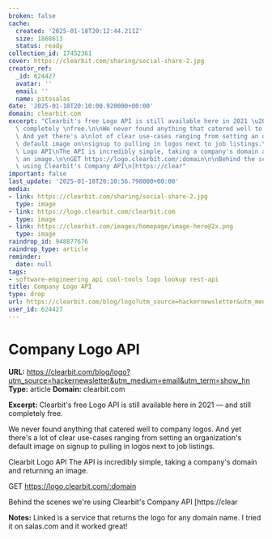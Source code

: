 ```yaml
---
broken: false
cache:
  created: '2025-01-18T20:12:44.211Z'
  size: 1868613
  status: ready
collection_id: 17452361
cover: https://clearbit.com/sharing/social-share-2.jpg
creator_ref:
  _id: 624427
  avatar: ''
  email: ''
  name: pitosalas
date: '2025-01-18T20:10:00.920000+00:00'
domain: clearbit.com
excerpt: "Clearbit's free Logo API is still available here in 2021 \u2014 and still\
  \ completely \nfree.\n\nWe never found anything that catered well to company logos.\
  \ And yet there's a\nlot of clear use-cases ranging from setting an organization's\
  \ default image on\nsignup to pulling in logos next to job listings.\n\nClearbit\
  \ Logo API\nThe API is incredibly simple, taking a company's domain and returning\
  \ an image.\n\nGET https://logo.clearbit.com/:domain\n\nBehind the scenes we're\
  \ using Clearbit's Company API\n[https://clear"
important: false
last_update: '2025-01-18T20:10:56.798000+00:00'
media:
- link: https://clearbit.com/sharing/social-share-2.jpg
  type: image
- link: https://logo.clearbit.com/clearbit.com
  type: image
- link: https://clearbit.com/images/homepage/image-hero@2x.png
  type: image
raindrop_id: 948877676
raindrop_type: article
reminder:
  date: null
tags:
- software-engineering api cool-tools logo lookup rest-api
title: Company Logo API
type: drop
url: https://clearbit.com/blog/logo?utm_source=hackernewsletter&utm_medium=email&utm_term=show_hn
user_id: 624427
---
```


# Company Logo API

**URL:** https://clearbit.com/blog/logo?utm_source=hackernewsletter&utm_medium=email&utm_term=show_hn
**Type:** article
**Domain:** clearbit.com

**Excerpt:** Clearbit's free Logo API is still available here in 2021 — and still completely 
free.

We never found anything that catered well to company logos. And yet there's a
lot of clear use-cases ranging from setting an organization's default image on
signup to pulling in logos next to job listings.

Clearbit Logo API
The API is incredibly simple, taking a company's domain and returning an image.

GET https://logo.clearbit.com/:domain

Behind the scenes we're using Clearbit's Company API
[https://clear

**Notes:**
Linked is a service that returns the logo for any domain name. I tried it on  salas.com and it worked great!
